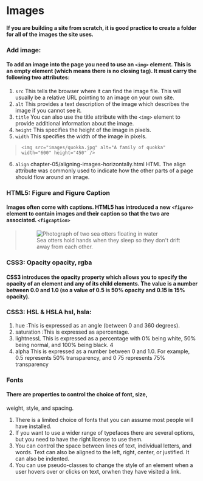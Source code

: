 # Images
#### If you are building a site from scratch, it is good practice to create a folder for all of the images the site uses.

### Add image:
#### To add an image into the page you need to use an `<img>` element. This is an empty element (which means there is no closing tag). It must carry the following two attributes:
1.  `src` This tells the browser where it can find the image file. This will usually be a relative URL pointing to an image on your own site.
2. `alt` This provides a text description of the image which describes the image if you cannot see it.
3. `title` You can also use the title attribute with the `<img>` element to provide additional information about the image.
4. `height` This specifies the height of the image in pixels.
5. `width` This specifies the width of the image in pixels.
> `<img src="images/quokka.jpg" alt="A family of quokka" width="600" height="450" />`
6. `align`   chapter-05/aligning-images-horizontally.html HTML The align attribute was  commonly used to indicate how  the other parts of a page should  flow around an image.

### HTML5: Figure and Figure Caption
#### Images often come with captions. HTML5 has introduced a new `<figure> `element to contain images and their caption so that the two are associated. `<figcaption>`
> <figure>
> <img src="images/otters.jpg" alt="Photograph of
>  two sea otters floating in water">
> <br />
>  <figcaption>Sea otters hold hands when they
>  sleep so they don't drift away from each
>  other.</figcaption>
> </figure>

### CSS3: Opacity opacity, rgba
#### CSS3 introduces the opacity property which allows you to specify the opacity of an element and any of its child elements. The value is a number between 0.0 and 1.0 (so a value of 0.5 is 50% opacity and 0.15 is 15% opacity).

### CSS3: HSL & HSLA hsl, hsla:
1. hue :This is expressed as an angle (between 0 and 360 degrees).
2. saturation :This is expressed as apercentage.
3. lightnessL This is expressed as a percentage with 0% being white, 50% being normal, and 100% being black. 4 
4. alpha This is expressed as a number between 0 and 1.0. For example, 0.5 represents 50% transparency, and 0 75 represents 75% transparency

### Fonts
#### There are properties to control the choice of font, size,
weight, style, and spacing.
1.  There is a limited choice of fonts that you can assume most people will have installed.
2. If you want to use a wider range of typefaces there are several options, but you need to have the right license to use them.
3. You can control the space between lines of text, individual letters, and words. Text can also be aligned to the left, right, center, or justified. It can also be indented.
4. You can use pseudo-classes to change the style of an element when a user hovers over or clicks on text, orwhen they have visited a link.